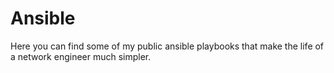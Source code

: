 # Ansible

Here you can find some of my public ansible playbooks that make the life of a network engineer much simpler.
